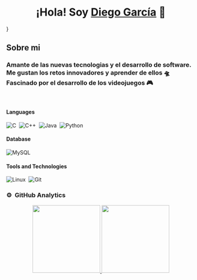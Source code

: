 
<!--
**DiegoGToro/DiegoGToro** is a ✨ _special_ ✨ repository because its `README.md` (this file) appears on your GitHub profile.

Here are some ideas to get you started:

- 🔭 I’m currently working on ...
- 🌱 I’m currently learning ...
- 👯 I’m looking to collaborate on ...
- 🤔 I’m looking for help with ...
- 💬 Ask me about ...
- 📫 How to reach me: ...
- 😄 Pronouns: ...
- ⚡ Fun fact: ...


<h2>| 👨🏽‍💻 Estudiante de Ingeniería Informática | 
  😜 PCJIC | ⚛️ Desarrollador Backend en Formación |
  👽 Video Juegos | </h2>


<img src="">
-->

<div align="center">
<h1 align="center">¡Hola! Soy <a href="">Diego García</a> 🤖</h1>
</div>}


## Sobre mi


<h3>Amante de las nuevas tecnologias y el desarrollo de software. Me gustan los retos innovadores y aprender de ellos 🛸 Fascinado por el desarrollo de los videojuegos 🎮</h3>
<br>

#### Languages

![C](https://img.shields.io/badge/-C-05122A?style=flat&logo=C%2B%2B&logoColor=00599C)&nbsp;
![C++](https://img.shields.io/badge/-C++-05122A?style=flat&logo=C%2B%2B&logoColor=00599C)&nbsp;
![Java](https://img.shields.io/badge/Java-%23150458.svg?style=flat&logo=java&logoColor=orange)&nbsp;
![Python](https://img.shields.io/badge/-Python-05122A?style=flat&logo=python)&nbsp;


#### Database

![MySQL](https://img.shields.io/badge/MySQL-00000F?style=flat&logo=mysql&logoColor=white)&nbsp;


#### Tools and Technologies

![Linux](https://img.shields.io/badge/Linux-05122A?style=flat&logo=linux&logoColor=white)&nbsp;
![Git](https://img.shields.io/badge/-Git-05122A?style=flat&logo=git)&nbsp;



### ⚙️ &nbsp;GitHub Analytics

<p align="center">
<a href="https://github.com/DiegoGToro">
  <img height="180em" src="https://github-readme-stats-eight-theta.vercel.app/api?username=DiegoGToro&show_icons=true&theme=algolia&include_all_commits=true&count_private=true"/>
  <img height="180em" src="https://github-readme-stats-eight-theta.vercel.app/api/top-langs/?username=DiegoGToro&layout=compact&langs_count=8&theme=algolia"/>
</a>
</p>
